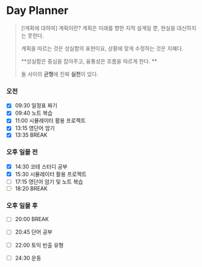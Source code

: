 # Day Planner 


> [!계획에 대하여] 계획이란?
계획은 미래를 향한 지적 설계일 뿐, 현실을 대신하지는 못한다.
>
>계획을 따르는 것은 성실함의 표현이요, 상황에 맞게 수정하는 것은 지혜다.
>
>**성실함은 중심을 잡아주고,  융통성은 흐름을 따르게 한다. **
>
>둘 사이의 **균형**에 진짜 **실천**이 있다.
>

### **오전**

- [x] 09:30 일정표 짜기
- [x] 09:40 노트 복습
- [x] 11:00 시뮬레이터 활용 프로젝트
- [x] 13:15 영단어 암기
- [x] 13:35 BREAK
### **오후 일몰 전**

- [x] 14:30 코테 스터디 공부
- [x] 15:30 시뮬레이터 활용 프로젝트
- [ ] 17:15 영단어 암기 및 노트 복습
- [ ] 18:20 BREAK
### **오후 일몰 후**

- [ ] 20:00 BREAK
- [ ] 20:45 단어 공부
- [ ] 22:00 토익 빈출 유형
- [ ] 24:30 운동

